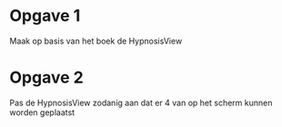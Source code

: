 # Opgave 1
Maak op basis van het boek de HypnosisView

# Opgave 2
Pas de HypnosisView zodanig aan dat er 4 van op het scherm kunnen worden geplaatst
